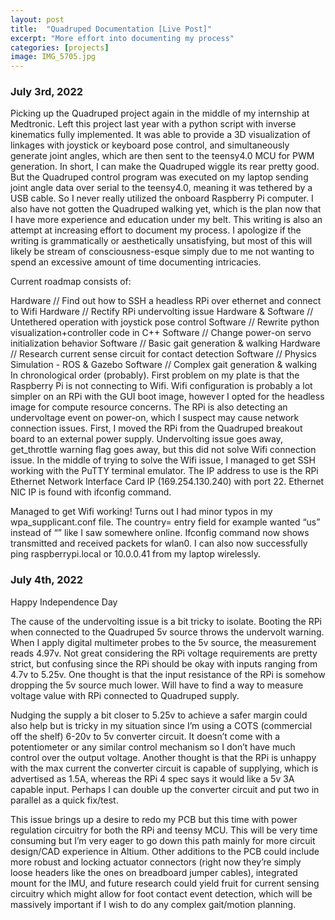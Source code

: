 ```yaml
---
layout: post
title:  "Quadruped Documentation [Live Post]"
excerpt: "More effort into documenting my process"
categories: [projects]
image: IMG_5705.jpg 
---
```

### July 3rd, 2022
Picking up the Quadruped project again in the middle of my internship at Medtronic. Left this project last year with a python script with inverse kinematics fully implemented. It was able to provide a 3D visualization of linkages with joystick or keyboard pose control, and simultaneously generate joint angles, which are then sent to the teensy4.0 MCU for PWM generation. In short, I can make the Quadruped wiggle its rear pretty good. But the Quadruped control program was executed on my laptop sending joint angle data over serial to the teensy4.0, meaning it was tethered by a USB cable. So I never really utilized the onboard Raspberry Pi computer. I also have not gotten the Quadruped walking yet, which is the plan now that I have more experience and education under my belt. This writing is also an attempt at increasing effort to document my process. I apologize if the writing is grammatically or aesthetically unsatisfying, but most of this will likely be stream of consciousness-esque simply due to me not wanting to spend an excessive amount of time documenting intricacies. 

Current roadmap consists of:

Hardware // Find out how to SSH a headless RPi over ethernet and connect to Wifi
Hardware // Rectify RPi undervolting issue
Hardware & Software // Untethered operation with joystick pose control
Software // Rewrite python visualization+controller code in C++
Software // Change power-on servo initialization behavior
Software // Basic gait generation & walking
Hardware // Research current sense circuit for contact detection
Software // Physics Simulation - ROS & Gazebo
Software // Complex gait generation & walking
In chronological order (probably). First problem on my plate is that the Raspberry Pi is not connecting to Wifi. Wifi configuration is probably a lot simpler on an RPi with the GUI boot image, however I opted for the headless image for compute resource concerns. The RPi is also detecting an undervoltage event on power-on, which I suspect may cause network connection issues. 
First, I moved the RPi from the Quadruped breakout board to an external power supply. Undervolting issue goes away, get_throttle warning flag goes away, but this did not solve Wifi connection issue. 
In the middle of trying to solve the Wifi issue, I managed to get SSH working with the PuTTY terminal emulator. The IP address to use is the RPi Ethernet Network Interface Card IP (169.254.130.240) with port 22. Ethernet NIC IP is found with ifconfig command.

Managed to get Wifi working! Turns out I had minor typos in my wpa_supplicant.conf file. The country= entry field for example wanted “us” instead of “<US>” like I saw somewhere online. Ifconfig command now shows transmitted and received packets for wlan0. I can also now successfully ping raspberrypi.local or 10.0.0.41 from my laptop wirelessly.

### July 4th, 2022
Happy Independence Day

The cause of the undervolting issue is a bit tricky to isolate. Booting the RPi when connected to the Quadruped 5v source throws the undervolt warning. When I apply digital multimeter probes to the 5v source, the measurement reads 4.97v. Not great considering the RPi voltage requirements are pretty strict, but confusing since the RPi should be okay with inputs ranging from 4.7v to 5.25v. One thought is that the input resistance of the RPi is somehow dropping the 5v source much lower. Will have to find a way to measure voltage value with RPi connected to Quadruped supply. 

Nudging the supply a bit closer to 5.25v to achieve a safer margin could also help but is tricky in my situation since I’m using a COTS (commercial off the shelf) 6-20v to 5v converter circuit. It doesn’t come with a potentiometer or any similar control mechanism so I don’t have much control over the output voltage. Another thought is that the RPi is unhappy with the max current the converter circuit is capable of supplying, which is advertised as 1.5A, whereas the RPi 4 spec says it would like a 5v 3A capable input. Perhaps I can double up the converter circuit and put two in parallel as a quick fix/test. 

This issue brings up a desire to redo my PCB but this time with power regulation circuitry for both the RPi and teensy MCU. This will be very time consuming but I’m very eager to go down this path mainly for more circuit design/CAD experience in Altium. Other additions to the PCB could include more robust and locking actuator connectors (right now they’re simply loose headers like the ones on breadboard jumper cables), integrated mount for the IMU, and future research could yield fruit for current sensing circuitry which might allow for foot contact event detection, which will be massively important if I wish to do any complex gait/motion planning.
